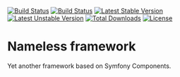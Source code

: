 [![Build Status](http://phpci.corpsee.com/build-status/image/3?branch=master)](http://phpci.corpsee.com/build-status/view/3?branch=master)
[![Build Status](https://travis-ci.org/corpsee/nameless-source.svg?branch=master)](https://travis-ci.org/corpsee/nameless-source)
[![Latest Stable Version](https://poser.pugx.org/corpsee/nameless-source/v/stable.svg)](https://packagist.org/packages/corpsee/nameless-source)
[![Latest Unstable Version](https://poser.pugx.org/corpsee/nameless-source/v/unstable.svg)](https://packagist.org/packages/corpsee/nameless-source)
[![Total Downloads](https://poser.pugx.org/corpsee/nameless-source/downloads.svg)](https://packagist.org/packages/corpsee/nameless-source)
[![License](https://poser.pugx.org/corpsee/nameless-source/license.svg)](https://packagist.org/packages/corpsee/nameless-source)

Nameless framework
==================

Yet another framework based on Symfony Components.